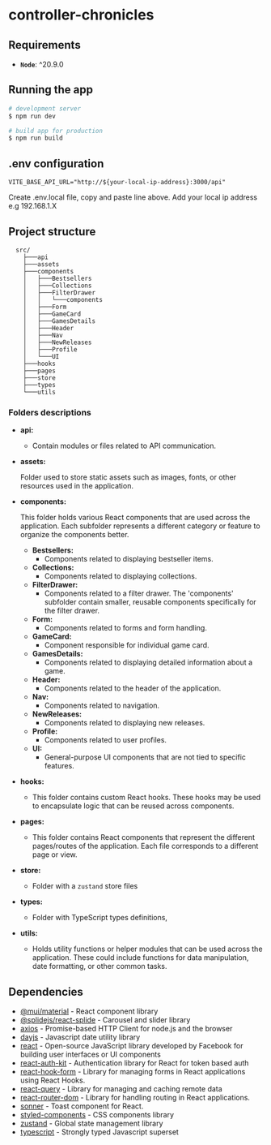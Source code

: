 # controller-chronicles

## Requirements

- **`Node`**: ^20.9.0

## Running the app

```bash
# development server
$ npm run dev

# build app for production
$ npm run build
```

## .env configuration

```
VITE_BASE_API_URL="http://${your-local-ip-address}:3000/api"
```

Create .env.local file, copy and paste line above. Add your local ip address e.g 192.168.1.X

## Project structure

```
  src/
    ├───api
    ├───assets
    ├───components
    │   ├───Bestsellers
    │   ├───Collections
    │   ├───FilterDrawer
    │   │   └───components
    │   ├───Form
    │   ├───GameCard
    │   ├───GamesDetails
    │   ├───Header
    │   ├───Nav
    │   ├───NewReleases
    │   ├───Profile
    │   └───UI
    ├───hooks
    ├───pages
    ├───store
    ├───types
    └───utils
```

### Folders descriptions

- **api:**

  - Contain modules or files related to API communication.

- **assets:**

  Folder used to store static assets such as images, fonts, or other resources used in the application.

- **components:**

  This folder holds various React components that are used across the application. Each subfolder represents a different category or feature to organize the components better.

  - **Bestsellers:**
    - Components related to displaying bestseller items.
  - **Collections:**
    - Components related to displaying collections.
  - **FilterDrawer:**
    - Components related to a filter drawer. The 'components' subfolder contain smaller, reusable components specifically for the filter drawer.
  - **Form:**
    - Components related to forms and form handling.
  - **GameCard:**
    - Component responsible for individual game card.
  - **GamesDetails:**
    - Components related to displaying detailed information about a game.
  - **Header:**
    - Components related to the header of the application.
  - **Nav:**
    - Components related to navigation.
  - **NewReleases:**
    - Components related to displaying new releases.
  - **Profile:**
    - Components related to user profiles.
  - **UI:**
    - General-purpose UI components that are not tied to specific features.

- **hooks:**

  - This folder contains custom React hooks. These hooks may be used to encapsulate logic that can be reused across components.

- **pages:**

  - This folder contains React components that represent the different pages/routes of the application. Each file corresponds to a different page or view.

- **store:**

  - Folder with a `zustand` store files

- **types:**

  - Folder with TypeScript types definitions,

- **utils:**
  - Holds utility functions or helper modules that can be used across the application. These could include functions for data manipulation, date formatting, or other common tasks.

## Dependencies

- [@mui/material](https://mui.com/material-ui/) - React component library
- [@splidejs/react-splide](https://splidejs.com/integration/react-splide/) - Carousel and slider library
- [axios](https://axios-http.com/docs/intro) - Promise-based HTTP Client for node.js and the browser
- [dayjs](https://day.js.org/) - Javascript date utility library
- [react](https://react.dev/) - Open-source JavaScript library developed by Facebook for building user interfaces or UI components
- [react-auth-kit](https://authkit.arkadip.dev/) - Authentication library for React for token based auth
- [react-hook-form](https://react-hook-form.com/) - Library for managing forms in React applications using React Hooks.
- [react-query](https://tanstack.com/query/v3/) - Library for managing and caching remote data
- [react-router-dom](https://reactrouter.com/en/main) - Library for handling routing in React applications.
- [sonner](https://sonner.emilkowal.ski/) - Toast component for React.
- [styled-components](https://styled-components.com/) - CSS components library
- [zustand](https://github.com/pmndrs/zustand) - Global state management library
- [typescript](https://www.typescriptlang.org/) - Strongly typed Javascript superset
